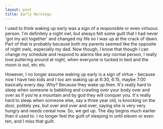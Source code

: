 ```yaml
---
layout: post
title: Early Mornings
---
```


I used to think waking up early was a sign of a responsible or even virtuous person. I'm definitely a night owl, but always felt some guilt that I had never 'got my act together' and changed my life so I was up at the crack of dawn. Part of that is probably because both my parents seemed like the opposite of night owls, especially my dad. Now though, I know that though I can change my schedule and respond to alarms like any normal person, I really love puttering around at night, when everyone is tucked in bed and the moon is out, etc etc. 

However, I no longer assume waking up early is a sign of virtue - because now I have two kids and I too am waking up at 6:30, 6:15, maybe 7:00 basically every day. Why? Because they wake up then. It's really hard to sleep when someone is babbling and crawling over your body over and over as if you're a mountain and by god they will conquer you. It's really hard to sleep when someone else, say a three year old, is knocking on the door, politely yes, but over and over and over, saying she is very very hungry and needs cereal now. So, we get up. The day begins much earlier than it used to. I no longer feel the guilt of sleeping in until eleven or even ten, and I miss that guilt.

